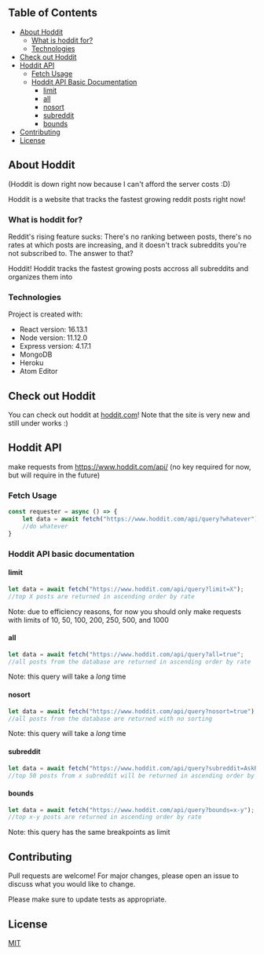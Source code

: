 ## Table of Contents

* [About Hoddit](#about-hoddit)
  * [What is hoddit for?](#what-is-hoddit-for)
  * [Technologies](#technologies)
* [Check out Hoddit](#check-out-hoddit)
* [Hoddit API](#hoddit-api)
  * [Fetch Usage](#fetch-usage)
  * [Hoddit API Basic Documentation](#hoddit-api-basic-documentation)
    * [limit](#limit)
    * [all](#all)
    * [nosort](#nosort)
    * [subreddit](#subreddit)
    * [bounds](#bounds)
* [Contributing](#contributing)
* [License](#license)

## About Hoddit

(Hoddit is down right now because I can't afford the server costs :D)

Hoddit is a website that tracks the fastest growing reddit posts right now!

### What is hoddit for?

Reddit's rising feature sucks: There's no ranking between posts, there's no rates at which posts are increasing, and it doesn't track subreddits you're not subscribed to. The answer to that? 

Hoddit! Hoddit tracks the fastest growing posts accross all subreddits and organizes them into 

### Technologies
Project is created with: 
* React version: 16.13.1
* Node version: 11.12.0
* Express version: 4.17.1
* MongoDB
* Heroku
* Atom Editor

## Check out Hoddit

You can check out hoddit at [hoddit.com](https://www.hoddit.com)! Note that the site is very new and still under works :)

## Hoddit API

make requests from https://www.hoddit.com/api/ (no key required for now, but will require in the future)

### Fetch Usage

```javascript
const requester = async () => {
    let data = await fetch("https://www.hoddit.com/api/query?whatever");
    //do whatever
}
```

### Hoddit API basic documentation

#### limit
```javascript
let data = await fetch("https://www.hoddit.com/api/query?limit=X");
//top X posts are returned in ascending order by rate
```
Note: due to efficiency reasons, for now you should only make requests with limits of 10, 50, 100, 200, 250, 500, and 1000

#### all
```javascript
let data = await fetch("https://www.hoddit.com/api/query?all=true";
//all posts from the database are returned in ascending order by rate
```
Note: this query will take a *long* time

#### nosort

```javascript
let data = await fetch("https://www.hoddit.com/api/query?nosort=true");
//all posts from the database are returned with no sorting 
```
Note: this query will take a *long* time

#### subreddit

```javascript
let data = await fetch("https://www.hoddit.com/api/query?subreddit=AskReddit");
//top 50 posts from x subreddit will be returned in ascending order by rate
```

#### bounds

```javascript
let data = await fetch("https://www.hoddit.com/api/query?bounds=x-y");
//top x-y posts are returned in ascending order by rate
```
Note: this query has the same breakpoints as limit

## Contributing

Pull requests are welcome! For major changes, please open an issue to discuss what you would like to change.

Please make sure to update tests as appropriate.

## License 

[MIT](https://choosealicense.com/licenses/mit/)


